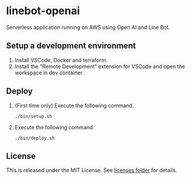 # linebot-openai

Serverless application running on AWS using Open AI and Line Bot.

## Setup a development environment

1. Install VSCode, Docker and terraform.
2. Install the "Remote Development" extension for VSCode and open the workspace in dev container.

## Deploy

1. (First time only) Execute the following command.
   ```
   ./bin/setup.sh
   ```
2. Execute the following command.
   ```
   ./bin/deploy.sh
   ```

## License

This is released under the MIT License. See [licenses folder](./licenses) for details.
